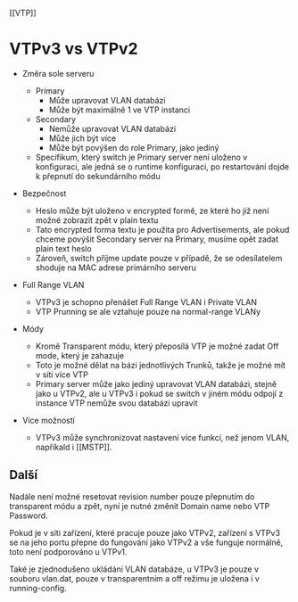 [[VTP]]
# VTPv3 vs VTPv2

- Změra sole serveru
  - Primary
    - Může upravovat VLAN databázi
    - Může být maximálně 1 ve VTP instanci
  - Secondary
    - Nemůže upravovat VLAN databázi
    - Může jich být více
    - Může být povýšen do role Primary, jako jediný
  - Specifikum, který switch je Primary server není uloženo v konfiguraci, ale jedná se o runtime konfiguraci, po restartování dojde k přepnutí do sekundárního módu
      
- Bezpečnost
	- Heslo může být uloženo v encrypted formě, ze které ho již není možné zobrazit zpět v plain textu
	- Tato encrypted forma textu je použita pro Advertisements, ale pokud chceme povýšit Secondary server na Primary, musíme opět zadat plain text heslo
	- Zároveň, switch příjme update pouze v případě, že se odesílatelem shoduje na MAC adrese primárního serveru
		
- Full Range VLAN
	- VTPv3 je schopno přenášet Full Range VLAN i Private VLAN
	- VTP Prunning se ale vztahuje pouze na normal-range VLANy
		
- Módy
	- Kromě Transparent módu, který přeposílá VTP je možné zadat Off mode, který je zahazuje
	- Toto je možné dělat na bázi jednotlivých Trunků, takže je možné mít v síti více VTP
	- Primary server může jako jediný upravovat VLAN databázi, stejně jako u VTPv2, ale u VTPv3 i pokud se switch v jiném módu odpojí z instance VTP nemůže svou databázi upravit 
		
- Více možností
	- VTPv3 může synchronizovat nastavení více funkcí, než jenom VLAN, napříkald i [[MSTP]].

## Další

Nadále není možné resetovat revision number pouze přepnutím do transparent módu a zpět, nyní je nutné změnit Domain name nebo VTP Password.

Pokud je v síti zařízení, které pracuje pouze jako VTPv2, zařízení s VTPv3 se na jeho portu přepne do fungování jako VTPv2 a vše funguje normálně, toto není podporováno u VTPv1.

Také je zjednodušeno ukládání VLAN databáze, u VTPv3 je pouze v souboru vlan.dat, pouze v transparentním a off režimu je uložena i v running-config.
		
